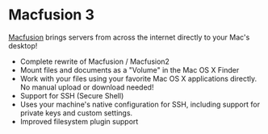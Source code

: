 Macfusion 3
===========

[Macfusion][] brings servers from across the internet directly to your Mac's desktop!


- Complete rewrite of Macfusion / Macfusion2 
- Mount files and documents as a "Volume" in the Mac OS X Finder
- Work with your files using your favorite Mac OS X applications directly. No manual upload or download needed!
- Support for SSH (Secure Shell)
- Uses your machine's native configuration for SSH, including support for private keys and custom settings.
- Improved filesystem plugin support
  
[Macfusion]:http://macfusionapp.org/
[Macfusion2]:https://github.com/mgorbach/macfusion2
[Fuse for OSX]:https://osxfuse.github.io/
[SSHFS]:https://github.com/mischievous/sshfs


